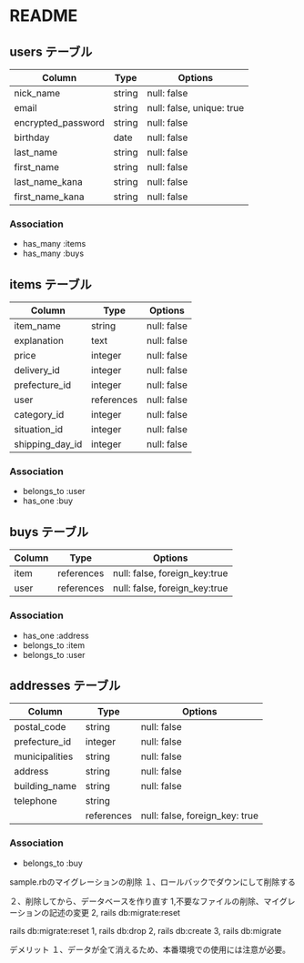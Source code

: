 # README

## users テーブル
|Column|Type|Options|
|------|----|-------|
| nick_name             | string | null: false     |
| email                 | string | null: false, unique: true |
| encrypted_password    | string | null: false     |
| birthday              | date   | null: false     |
| last_name             | string | null: false     |
| first_name            | string | null: false     |
| last_name_kana        | string | null: false     |
| first_name_kana       | string | null: false     |

### Association
- has_many :items
- has_many :buys



## items テーブル
|Column|Type|Options|
|------|----|-------|
| item_name          | string     | null: false    |
| explanation        | text       | null: false    |
| price              | integer    | null: false    |
| delivery_id        | integer    | null: false    |
| prefecture_id      | integer    | null: false    |
| user               | references | null: false    |
| category_id        | integer    | null: false    |
| situation_id       | integer    | null: false    |
| shipping_day_id    | integer    | null: false    |

### Association
- belongs_to :user
- has_one :buy



## buys テーブル
|Column|Type|Options|
|------|----|-------|
| item               | references | null: false, foreign_key:true    |
| user               | references | null: false, foreign_key:true    |

### Association
- has_one :address
- belongs_to :item
- belongs_to :user



## addresses テーブル
|Column|Type|Options|
|------|----|-------|
| postal_code        | string     | null: false |
| prefecture_id      | integer    | null: false |
| municipalities     | string     | null: false |
| address            | string     | null: false |
| building_name      | string     | null: false |
| telephone          | string     |             |
|                 | references | null: false, foreign_key: true    |

### Association
- belongs_to :buy


sample.rbのマイグレーションの削除
１、ロールバックでダウンにして削除する

２、削除してから、データベースを作り直す
 1,不要なファイルの削除、マイグレーションの記述の変更
 2, rails db:migrate:reset

rails db:migrate:reset
1, rails db:drop
2, rails db:create
3, rails db:migrate

デメリット
１、データが全て消えるため、本番環境での使用には注意が必要。